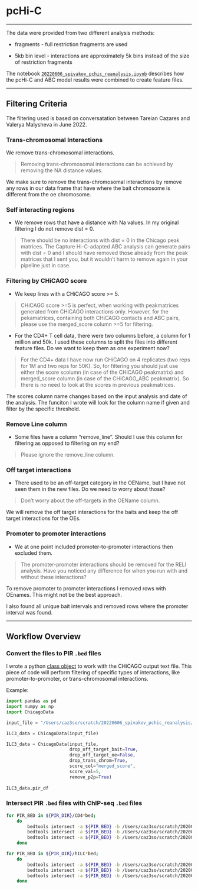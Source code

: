 # pcHi-C

___

The data were provided from two different analysis methods:

* fragments - full restriction fragments are used

* 5kb bin level - interactions are approximately 5k bins instead of the size of restriction fragments

The notebook [`20220606_spivakov_pchic_reanalysis.ipynb`](notebooks/20220606_spivakov_pchic_reanalysis.ipynb) describes how the pcHi-C and ABC model results were combined to create feature files.

___

## Filtering Criteria

The filtering used is based on conversatation between Tareian Cazares and Valerya Malysheva in June 2022.

### Trans-chromosomal Interactions

We remove trans-chromosomal interactions.
  
> Removing trans-chromosomal interactions can be achieved by removing the NA distance values.

We make sure to remove the trans-chromosomal interactions by remove any rows in our data frame that have where the bait chromosome is different from the oe chromosome.

### Self interacting regions

* We remove rows that have a distance with Na values. In my original filtering I do not remove dist = 0.

> There should be no interactions with dist = 0 in the Chicago peak matrices. The Capture Hi-C-adapted ABC analysis can generate pairs with dist = 0 and I should have removed those already from the peak matrices that I sent you, but it wouldn’t harm to remove again in your pipeline just in case.

### Filtering by CHiCAGO score

* We keep lines with a CHiCAGO score >= 5.

> CHiCAGO score >=5 is perfect, when working with peakmatrices generated from CHiCAGO interactions only. However, for the pekamatrices, containing both CHiCAGO contacts and ABC pairs, please use the merged_score column >=5 for filtering.

* For the CD4+ T cell data, there were two columns before, a column for 1 million and 50k. I used these columns to split the files into different feature files. Do we want to keep them as one experiment now?

> For the CD4+ data I have now run CHiCAGO on 4 replicates (two reps for 1M and two reps for 50K). So, for filtering you should just use either the score scolumn (in case of the CHiCAGO peakmatrix) and merged_score column (in case of the CHiCAGO_ABC peakmatrix). So there is no need to look at the scores in previous peakmatrices.

The scores column name changes based on the input analysis and date of the analysis. The funciton I wrote will look for the column name if given and filter by the specific threshold.

### Remove Line column

* Some files have a column “remove_line”. Should I use this column for filtering as opposed to filtering on my end?

> Please ignore the remove_line column.

### Off target interactions

* There used to be an off-target category in the OEName, but I have not seen them in the new files. Do we need to worry about those?

> Don’t worry about the off-targets in the OEName column.

We will remove the off target interactions for the baits and keep the off target interactions for the OEs.

### Promoter to promoter interactions

* We at one point included promoter-to-promoter interactions then excluded them.

> The promoter-promoter interactions should be removed for the RELI analysis. Have you noticed any difference for when you run with and without these interactions?

To remove promoter to promoter interactions I removed rows with OEnames. This might not be the best approach. 

I also found all unique bait intervals and removed rows where the promoter interval was found.
___

## Workflow Overview

### Convert the files to PIR `.bed` files

I wrote a python [class object](../python/ChicagoData.py) to work with the CHiCAGO output text file. This piece of code will perform filtering of specific types of interactions, like promoter-to-promoter, or trans-chromosomal interactions.

Example:

```python
import pandas as pd
import numpy as np
import ChicagoData

input_file = "/Users/caz3so/scratch/20220606_spivakov_pchic_reanalysis/TransferXL-089FGscZhgKG8/ILC_5kb_within_newbmap_CHiCAGO_ABC_peakm.txt"

ILC3_data = ChicagoData(input_file)

ILC3_data = ChicagoData(input_file, 
                        drop_off_target_bait=True, 
                        drop_off_target_oe=False, 
                        drop_trans_chrom=True,
                        score_col="merged_score",
                        score_val=5,
                        remove_p2p=True)
                        
ILC3_data.pir_df
```

### Intersect PIR `.bed` files with ChIP-seq `.bed` files

```bash
for PIR_BED in ${PIR_DIR}/CD4*bed;
    do
        bedtools intersect -a ${PIR_BED} -b /Users/caz3so/scratch/20200629_Spivakov_pcHiC_analysis_summary/features/CHIP_ATAC/CD4/Primary_CD4_ATAC.bed -c > /Users/caz3so/scratch/20200629_Spivakov_pcHiC_analysis_summary/features/PIR_overlap/`basename ${PIR_BED} .bed`_overlapATAC.bed
        bedtools intersect -a ${PIR_BED} -b /Users/caz3so/scratch/20200629_Spivakov_pcHiC_analysis_summary/features/CHIP_ATAC/CD4/S008H1H1.ERX547940.H3K27ac.bwa.GRCh38.20150527.bed -c > /Users/caz3so/scratch/20200629_Spivakov_pcHiC_analysis_summary/features/PIR_overlap/`basename ${PIR_BED} .bed`_overlapH3K27ac.bed
        bedtools intersect -a ${PIR_BED} -b /Users/caz3so/scratch/20200629_Spivakov_pcHiC_analysis_summary/features/CHIP_ATAC/CD4/S008H1H1.ERX547958.H3K4me3.bwa.GRCh38.20150527.bed -c > /Users/caz3so/scratch/20200629_Spivakov_pcHiC_analysis_summary/features/PIR_overlap/`basename ${PIR_BED} .bed`_overlapH3K4me3.bed
    done

for PIR_BED in ${PIR_DIR}/hILC*bed;
    do
        bedtools intersect -a ${PIR_BED} -b /Users/caz3so/scratch/20200629_Spivakov_pcHiC_analysis_summary/features/CHIP_ATAC/ILC3/SRR3129113_end2end_final_blacklisted_IS_peaks.bed -c > /Users/caz3so/scratch/20200629_Spivakov_pcHiC_analysis_summary/features/PIR_overlap/`basename ${PIR_BED} .bed`_overlapATAC.bed
        bedtools intersect -a ${PIR_BED} -b /Users/caz3so/scratch/20200629_Spivakov_pcHiC_analysis_summary/features/CHIP_ATAC/ILC3/ILC3_H3K27ac_peaks.bed -c > /Users/caz3so/scratch/20200629_Spivakov_pcHiC_analysis_summary/features/PIR_overlap/`basename ${PIR_BED} .bed`_overlapH3K27ac.bed
        bedtools intersect -a ${PIR_BED} -b /Users/caz3so/scratch/20200629_Spivakov_pcHiC_analysis_summary/features/CHIP_ATAC/ILC3/ILC3_H3K4me3_peaks.bed -c > /Users/caz3so/scratch/20200629_Spivakov_pcHiC_analysis_summary/features/PIR_overlap/`basename ${PIR_BED} .bed`_overlapH3K4me3.bed
    done
    
```